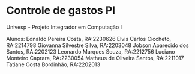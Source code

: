 # Controle de gastos PI
 Univesp - Projeto Integrador em Computação I

Alunos:
Ednaldo Pereira Costa, RA:2230626
Elvis Carlos Ciccheto, RA:2214798
Giovanna Silvestre Silva, RA:2203048
Jobson Aparecido dos Santos, RA:2202123
Leonardo Marques Souza, RA:2212756
Luciano Monteiro Caprara, RA:2230054
Matheus de Oliveira Santos, RA:2211017
Tatiane Costa Bordinhão, RA:2202013
